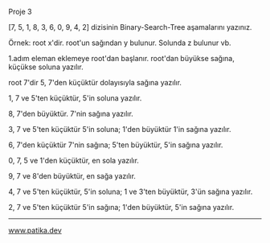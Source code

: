 Proje 3

[7, 5, 1, 8, 3, 6, 0, 9, 4, 2] dizisinin Binary-Search-Tree aşamalarını yazınız.

Örnek: root x'dir. root'un sağından y bulunur. Solunda z bulunur vb.



1.adım
eleman eklemeye root'dan başlanır. root'dan büyükse sağına, küçükse soluna yazılır.

root 7'dir
5, 7'den küçüktür dolayısıyla sağına yazılır.

1, 7 ve 5'ten küçüktür, 5'in soluna yazılır.

8, 7'den büyüktür. 7'nin sağına yazılır.

3, 7 ve 5'ten küçüktür 5'in soluna; 1'den büyüktür 1'in sağına yazılır.

6, 7'den küçüktür 7'nin sağına; 5'ten büyüktür, 5'in sağına yazılır.

0, 7, 5 ve 1'den küçüktür, en sola yazılır.

9, 7 ve 8'den büyüktür, en sağa yazılır.

4, 7 ve 5'ten küçüktür, 5'in soluna; 1 ve 3'ten büyüktür, 3'ün sağına yazılır.

2, 7 ve 5'ten küçüktür 5'in sağına; 1'den büyüktür, 5'in sağına yazılır.

******

www.patika.dev





